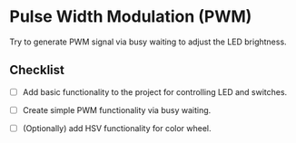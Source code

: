 # Pulse Width Modulation (PWM)
Try to generate PWM signal via busy waiting to adjust the LED brightness.

## Checklist
 - [ ] Add basic functionality to the project for controlling LED and switches.
 - [ ] Create simple PWM functionality via busy waiting.
 - [ ] (Optionally) add HSV functionality for color wheel.

